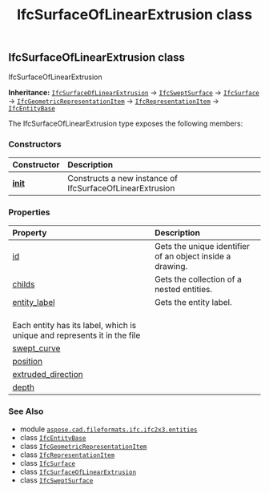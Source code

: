 ﻿---
title: IfcSurfaceOfLinearExtrusion class
second_title: Aspose.CAD for Python via .NET API References
description: 
type: docs
weight: 5760
url: /python-net/aspose.cad.fileformats.ifc.ifc2x3.entities/ifcsurfaceoflinearextrusion/
is_root: false
---

## IfcSurfaceOfLinearExtrusion class

IfcSurfaceOfLinearExtrusion



**Inheritance:** [`IfcSurfaceOfLinearExtrusion`](/cad/python-net/aspose.cad.fileformats.ifc.ifc2x3.entities/ifcsurfaceoflinearextrusion) → 
[`IfcSweptSurface`](/cad/python-net/aspose.cad.fileformats.ifc.ifc2x3.entities/ifcsweptsurface) → 
[`IfcSurface`](/cad/python-net/aspose.cad.fileformats.ifc.ifc2x3.entities/ifcsurface) → 
[`IfcGeometricRepresentationItem`](/cad/python-net/aspose.cad.fileformats.ifc.ifc2x3.entities/ifcgeometricrepresentationitem) → 
[`IfcRepresentationItem`](/cad/python-net/aspose.cad.fileformats.ifc.ifc2x3.entities/ifcrepresentationitem) → 
[`IfcEntityBase`](/cad/python-net/aspose.cad.fileformats.ifc/ifcentitybase)



The IfcSurfaceOfLinearExtrusion type exposes the following members:

### Constructors
| Constructor | Description |
| :- | :- |
| [__init__](/cad/python-net/aspose.cad.fileformats.ifc.ifc2x3.entities/ifcsurfaceoflinearextrusion/__init__/#) | Constructs a new instance of IfcSurfaceOfLinearExtrusion |


### Properties
| Property | Description |
| :- | :- |
| [id](/cad/python-net/aspose.cad.fileformats.ifc.ifc2x3.entities/ifcsurfaceoflinearextrusion/id) | Gets the unique identifier of an object inside a drawing. |
| [childs](/cad/python-net/aspose.cad.fileformats.ifc.ifc2x3.entities/ifcsurfaceoflinearextrusion/childs) | Gets the collection of a nested entities. |
| [entity_label](/cad/python-net/aspose.cad.fileformats.ifc.ifc2x3.entities/ifcsurfaceoflinearextrusion/entity_label) | Gets the entity label.<br/>Each entity has its label, which is unique and represents it in the file |
| [swept_curve](/cad/python-net/aspose.cad.fileformats.ifc.ifc2x3.entities/ifcsurfaceoflinearextrusion/swept_curve) |  |
| [position](/cad/python-net/aspose.cad.fileformats.ifc.ifc2x3.entities/ifcsurfaceoflinearextrusion/position) |  |
| [extruded_direction](/cad/python-net/aspose.cad.fileformats.ifc.ifc2x3.entities/ifcsurfaceoflinearextrusion/extruded_direction) |  |
| [depth](/cad/python-net/aspose.cad.fileformats.ifc.ifc2x3.entities/ifcsurfaceoflinearextrusion/depth) |  |



### See Also
* module [`aspose.cad.fileformats.ifc.ifc2x3.entities`](..)
* class [`IfcEntityBase`](/cad/python-net/aspose.cad.fileformats.ifc/ifcentitybase)
* class [`IfcGeometricRepresentationItem`](/cad/python-net/aspose.cad.fileformats.ifc.ifc2x3.entities/ifcgeometricrepresentationitem)
* class [`IfcRepresentationItem`](/cad/python-net/aspose.cad.fileformats.ifc.ifc2x3.entities/ifcrepresentationitem)
* class [`IfcSurface`](/cad/python-net/aspose.cad.fileformats.ifc.ifc2x3.entities/ifcsurface)
* class [`IfcSurfaceOfLinearExtrusion`](/cad/python-net/aspose.cad.fileformats.ifc.ifc2x3.entities/ifcsurfaceoflinearextrusion)
* class [`IfcSweptSurface`](/cad/python-net/aspose.cad.fileformats.ifc.ifc2x3.entities/ifcsweptsurface)
